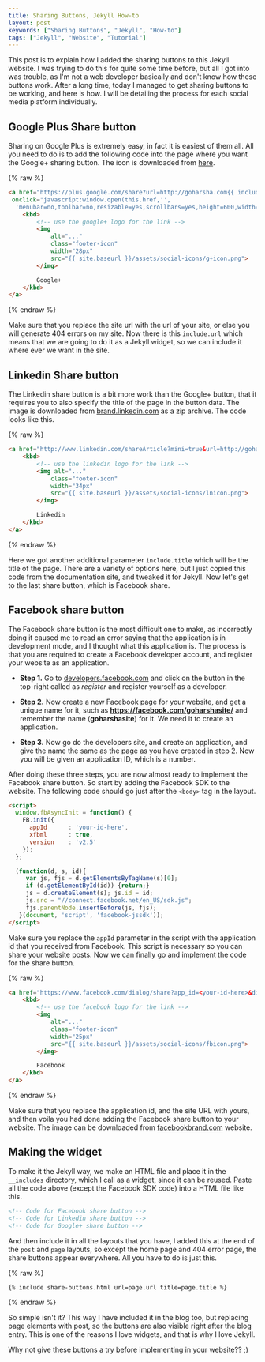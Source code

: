 ```yaml
---
title: Sharing Buttons, Jekyll How-to
layout: post
keywords: ["Sharing Buttons", "Jekyll", "How-to"]
tags: ["Jekyll", "Website", "Tutorial"]
---
```


This post is to explain how I added the sharing buttons to this Jekyll website. I was trying to do this for quite some time before, but all I got into was trouble, as I'm not a web developer basically and don't know how these buttons work. After a long time, today I managed to get sharing buttons to be working, and here is how. I will be detailing the process for each social media platform individually.

## Google Plus Share button

Sharing on Google Plus is extremely easy, in fact it is easiest of them all. All you need to do is to add the following code into the page where you want the Google+ sharing button. The icon is downloaded from [here](https://developers.google.com/+/web/share/#sharelink-sizes).

{% raw %}
~~~html
<a href="https://plus.google.com/share?url=http://goharsha.com{{ include.url }}&hl=en-US"
 onclick="javascript:window.open(this.href,'',
  'menubar=no,toolbar=no,resizable=yes,scrollbars=yes,height=600,width=600');return false;">
    <kbd>
        <!-- use the google+ logo for the link -->
        <img
            alt="..."
            class="footer-icon"
            width="28px"
            src="{{ site.baseurl }}/assets/social-icons/g+icon.png">
        </img>

        Google+
    </kbd>
</a>
~~~
{% endraw %}

Make sure that you replace the site url with the url of your site, or else you will generate 404 errors on my site. Now there is this `include.url` which means that we are going to do it as a Jekyll widget, so we can include it where ever we want in the site.

## Linkedin Share button

The Linkedin share button is a bit more work than the Google+ button, that it requires you to also specify the title of the page in the button data. The image is downloaded from [brand.linkedin.com](https://brand.linkedin.com/) as a zip archive. The code looks like this.

{% raw %}
~~~html
<a href="http://www.linkedin.com/shareArticle?mini=true&url=http://goharsha.com{{ include.url }}&title={{ include.title }}&source={{ include.title }}">
    <kbd>
        <!-- use the linkedin logo for the link -->
        <img alt="..."
            class="footer-icon"
            width="34px"
            src="{{ site.baseurl }}/assets/social-icons/lnicon.png">
        </img>

        Linkedin
    </kbd>
</a>
~~~
{% endraw %}

Here we got another additional parameter `include.title` which will be the title of the page. There are a variety of options here, but I just copied this code from the documentation site, and tweaked it for Jekyll. Now let's get to the last share button, which is Facebook share.

## Facebook share button

The Facebook share button is the most difficult one to make, as incorrectly doing it caused me to read an error saying that the application is in development mode, and I thought what this application is. The process is that you are required to create a Facebook developer account, and register your website as an application.

  - **Step 1.**
     Go to [developers.facebook.com](https://developers.facebook.com/) and click on the button in the top-right called as _register_ and register yourself as a developer.

  - **Step 2.**
     Now create a new Facebook page for your website, and get a unique name for it, such as **https://facebook.com/goharshasite/** and remember the name (**goharshasite**) for it. We need it to create an application.

  - **Step 3.**
     Now go do the developers site, and create an application, and give the name the same as the page as you have created in step 2. Now you will be given an application ID, which is a number.

After doing these three steps, you are now almost ready to implement the Facebook share button. So start by adding the Facebook SDK to the website. The following code should go just after the `<body>` tag in the layout.

~~~html
<script>
  window.fbAsyncInit = function() {
    FB.init({
      appId      : 'your-id-here',
      xfbml      : true,
      version    : 'v2.5'
    });
  };

  (function(d, s, id){
     var js, fjs = d.getElementsByTagName(s)[0];
     if (d.getElementById(id)) {return;}
     js = d.createElement(s); js.id = id;
     js.src = "//connect.facebook.net/en_US/sdk.js";
     fjs.parentNode.insertBefore(js, fjs);
   }(document, 'script', 'facebook-jssdk'));
</script>
~~~

Make sure you replace the `appId` parameter in the script with the application id that you received from Facebook. This script is necessary so you can share your website posts. Now we can finally go and implement the code for the share button.

{% raw %}
~~~html
<a href="https://www.facebook.com/dialog/share?app_id=<your-id-here>&display=popup&href=http://goharsha.com{{ include.url }}&redirect_uri=http://goharsha.com{{ include.url }}">
    <kbd>
        <!-- use the facebook logo for the link -->
        <img
            alt="..."
            class="footer-icon"
            width="25px"
            src="{{ site.baseurl }}/assets/social-icons/fbicon.png">
        </img>

        Facebook
    </kbd>
</a>
~~~
{% endraw %}

Make sure that you replace the application id, and the site URL with yours, and then voila you had done adding the Facebook share button to your website. The image can be downloaded from [facebookbrand.com](https://www.facebookbrand.com/) website.

## Making the widget

To make it the Jekyll way, we make an HTML file and place it in the `__includes` directory, which I call as a widget, since it can be reused. Paste all the code above (except the Facebook SDK code) into a HTML file like this.

~~~html
<!-- Code for Facebook share button -->
<!-- Code for Linkedin share button -->
<!-- Code for Google+ share button -->
~~~

And then include it in all the layouts that you have, I added this at the end of the `post` and `page` layouts, so except the home page and 404 error page, the share buttons appear everywhere. All you have to do is just this.

{% raw %}
~~~liquid
{% include share-buttons.html url=page.url title=page.title %}
~~~
{% endraw %}

So simple isn't it? This way I have included it in the blog too, but replacing page elements with post, so the buttons are also visible right after the blog entry. This is one of the reasons I love widgets, and that is why I love Jekyll.

Why not give these buttons a try before implementing in your website?? ;)
